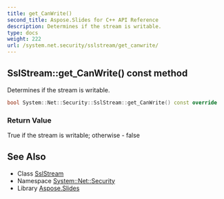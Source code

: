 ```yaml
---
title: get_CanWrite()
second_title: Aspose.Slides for C++ API Reference
description: Determines if the stream is writable.
type: docs
weight: 222
url: /system.net.security/sslstream/get_canwrite/
---
```

## SslStream::get_CanWrite() const method


Determines if the stream is writable.

```cpp
bool System::Net::Security::SslStream::get_CanWrite() const override
```


### Return Value

True if the stream is writable; otherwise - false

## See Also

* Class [SslStream](../)
* Namespace [System::Net::Security](../../)
* Library [Aspose.Slides](../../../)